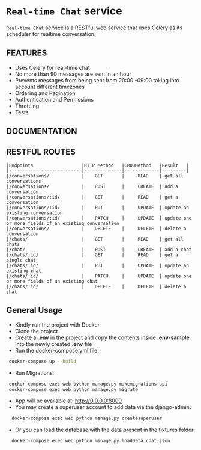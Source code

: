# `Real-time Chat` service

`Real-time Chat` service is a RESTful web service that uses Celery as its scheduler for realtime conversation.

## FEATURES
* Uses Celery for real-time chat
* No more than 90 messages are sent in an hour
* Prevents messages from being sent from 20:00 -09:00 taking into account different timezones
* Ordering and Pagination
* Authentication and Permissions
* Throttling
* Tests

## DOCUMENTATION


## RESTFUL ROUTES

```text
|Endpoints                  |HTTP Method   |CRUDMethod   |Result   |
|---------------------------|--------------|-------------|---------|
|/conversations/            |    GET       |     READ    | get all conversations
|/conversations/            |    POST      |     CREATE  | add a conversation
|/conversations/:id/        |    GET       |     READ    | get a conversation
|/conversations/:id/        |    PUT       |     UPDATE  | update an existing conversation
|/conversations/:id/        |    PATCH     |     UPDATE  | update one or more fields of an existing conversation
|/conversations/            |    DELETE    |     DELETE  | delete a conversation
|/chats/                    |    GET       |     READ    | get all chats
|/chat/                     |    POST      |     CREATE  | add a chat
|/chats/:id/                |    GET       |     READ    | get a single chat
|/chats/:id/                |    PUT       |     UPDATE  | update an existing chat
|/chats/:id/                |    PATCH     |     UPDATE  | update one or more fields of an existing chat
|/chats/:id/                |    DELETE    |     DELETE  | delete a chat
```

## General Usage

* Kindly run the project with Docker. 
* Clone the project.
* Create a **.env** in the project and copy the contents inside **.env-sample** into the newly
created **.env** file
* Run the docker-compose.yml file:
```bash
 docker-compose up --build
```
* Run Migrations:
```bash
 docker-compose exec web python manage.py makemigrations api
 docker-compose exec web python manage.py migrate
```
* App will be available at: http://0.0.0.0:8000
* You may create a superuser account to add data via the django-admin:
```bash
  docker-compose exec web python manage.py createsuperuser
```
* Or you can load the database with the data present in the fixtures folder:
```bash
  docker-compose exec web python manage.py loaddata chat.json
```